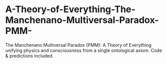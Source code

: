 # A-Theory-of-Everything-The-Manchenano-Multiversal-Paradox-PMM-
The Manchenano Multiversal Paradox (PMM): A Theory of Everything unifying physics and consciousness from a single ontological axiom. Code &amp; predictions included.
